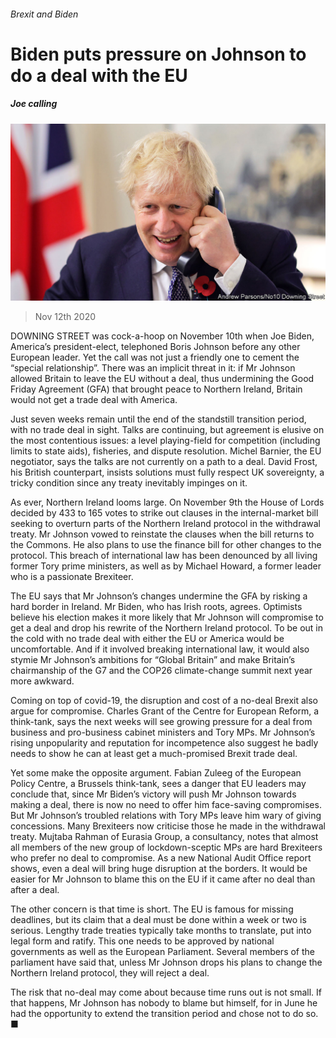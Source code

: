 ###### Brexit and Biden

# Biden puts pressure on Johnson to do a deal with the EU 

##### Joe calling 

![image](images/20201114_BRP003.jpg) 

> Nov 12th 2020 

DOWNING STREET was cock-a-hoop on November 10th when Joe Biden, America’s president-elect, telephoned Boris Johnson before any other European leader. Yet the call was not just a friendly one to cement the “special relationship”. There was an implicit threat in it: if Mr Johnson allowed Britain to leave the EU without a deal, thus undermining the Good Friday Agreement (GFA) that brought peace to Northern Ireland, Britain would not get a trade deal with America.

Just seven weeks remain until the end of the standstill transition period, with no trade deal in sight. Talks are continuing, but agreement is elusive on the most contentious issues: a level playing-field for competition (including limits to state aids), fisheries, and dispute resolution. Michel Barnier, the EU negotiator, says the talks are not currently on a path to a deal. David Frost, his British counterpart, insists solutions must fully respect UK sovereignty, a tricky condition since any treaty inevitably impinges on it.


As ever, Northern Ireland looms large. On November 9th the House of Lords decided by 433 to 165 votes to strike out clauses in the internal-market bill seeking to overturn parts of the Northern Ireland protocol in the withdrawal treaty. Mr Johnson vowed to reinstate the clauses when the bill returns to the Commons. He also plans to use the finance bill for other changes to the protocol. This breach of international law has been denounced by all living former Tory prime ministers, as well as by Michael Howard, a former leader who is a passionate Brexiteer.

The EU says that Mr Johnson’s changes undermine the GFA by risking a hard border in Ireland. Mr Biden, who has Irish roots, agrees. Optimists believe his election makes it more likely that Mr Johnson will compromise to get a deal and drop his rewrite of the Northern Ireland protocol. To be out in the cold with no trade deal with either the EU or America would be uncomfortable. And if it involved breaking international law, it would also stymie Mr Johnson’s ambitions for “Global Britain” and make Britain’s chairmanship of the G7 and the COP26 climate-change summit next year more awkward.

Coming on top of covid-19, the disruption and cost of a no-deal Brexit also argue for compromise. Charles Grant of the Centre for European Reform, a think-tank, says the next weeks will see growing pressure for a deal from business and pro-business cabinet ministers and Tory MPs. Mr Johnson’s rising unpopularity and reputation for incompetence also suggest he badly needs to show he can at least get a much-promised Brexit trade deal.

Yet some make the opposite argument. Fabian Zuleeg of the European Policy Centre, a Brussels think-tank, sees a danger that EU leaders may conclude that, since Mr Biden’s victory will push Mr Johnson towards making a deal, there is now no need to offer him face-saving compromises. But Mr Johnson’s troubled relations with Tory MPs leave him wary of giving concessions. Many Brexiteers now criticise those he made in the withdrawal treaty. Mujtaba Rahman of Eurasia Group, a consultancy, notes that almost all members of the new group of lockdown-sceptic MPs are hard Brexiteers who prefer no deal to compromise. As a new National Audit Office report shows, even a deal will bring huge disruption at the borders. It would be easier for Mr Johnson to blame this on the EU if it came after no deal than after a deal.

The other concern is that time is short. The EU is famous for missing deadlines, but its claim that a deal must be done within a week or two is serious. Lengthy trade treaties typically take months to translate, put into legal form and ratify. This one needs to be approved by national governments as well as the European Parliament. Several members of the parliament have said that, unless Mr Johnson drops his plans to change the Northern Ireland protocol, they will reject a deal.

The risk that no-deal may come about because time runs out is not small. If that happens, Mr Johnson has nobody to blame but himself, for in June he had the opportunity to extend the transition period and chose not to do so. ■

